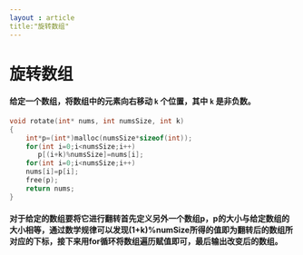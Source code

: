 ```yaml
---
layout : article
title:"旋转数组"
---
```


# 旋转数组

#### 给定一个数组，将数组中的元素向右移动 `k` 个位置，其中 `k` 是非负数。

```c
void rotate(int* nums, int numsSize, int k)
{
    int*p=(int*)malloc(numsSize*sizeof(int));
    for(int i=0;i<numsSize;i++)
       p[(i+k)%numsSize]=nums[i];
    for(int i=0;i<numsSize;i++)
    nums[i]=p[i];
    free(p);
    return nums;
}
```

#### 对于给定的数组要将它进行翻转首先定义另外一个数组p，p的大小与给定数组的大小相等，通过数学规律可以发现(1+k)%numSize所得的值即为翻转后的数组所对应的下标，接下来用for循环将数组遍历赋值即可，最后输出改变后的数组。

